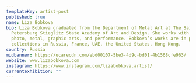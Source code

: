 ```yaml
---
templateKey: artist-post
published: true
name: Liza Bobkova
bio: Liza Bobkova graduated from the Department of Metal Art at The Saint
  Petersburg Stieglitz State Academy of Art and Design. She works with video,
  photo, metal, graphic arts, and performance. Bobkova’s works are in private
  collections in Russia, France, UAE, the United States, Hong Kong.
country: Russia
midbanner: https://ucarecdn.com/ebd00107-5be3-4d9c-bd01-4b1568cfe963/
website: www.lizabobkova.com
instagram: https://www.instagram.com/lizabobkova.artist/
currentexhibition: ""
---
```

